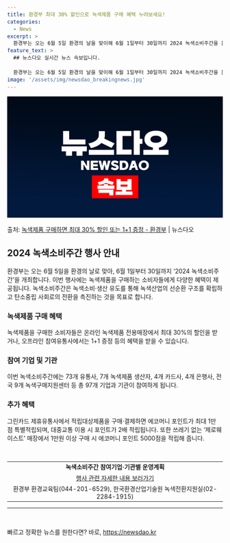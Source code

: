 ```yaml
---
title: 환경부 최대 30% 할인으로 녹색제품 구매 혜택 누려보세요!
categories:
  - News
excerpt: >
  환경부는 오는 6월 5일 환경의 날을 맞이해 6월 1일부터 30일까지 2024 녹색소비주간을 운영한다고 30…
feature_text: >
  ## 뉴스다오 실시간 뉴스 속보입니다.

  환경부는 오는 6월 5일 환경의 날을 맞이해 6월 1일부터 30일까지 2024 녹색소비주간을 운영한다고 30…
image: '/assets/img/newsdao_breakingnews.jpg'
---
```


![뉴스다오 속보](/assets/img/newsdao_breakingnews.jpg)

<p>출처: <a href="https://newsdao.kr/3965" rel="dofollow">녹색제품 구매하면 최대 30% 할인 또는 1+1 증정  - 환경부</a> | 뉴스다오</p>

<h2 data-ke-size="size26">2024 녹색소비주간 행사 안내</h2>
<p data-ke-size="size16">환경부는 오는 6월 5일을 환경의 날로 맞아, 6월 1일부터 30일까지 ‘2024 녹색소비주간’을 개최합니다. 이번 행사에는 녹색제품을 구매하는 소비자들에게 다양한 혜택이 제공됩니다. 녹색소비주간은 녹색소비·생산 유도를 통해 녹색산업의 선순환 구조를 확립하고 탄소중립 사회로의 전환을 촉진하는 것을 목표로 합니다.</p>

<h3 data-ke-size="size19">녹색제품 구매 혜택</h3>
<p data-ke-size="size16">녹색제품을 구매한 소비자들은 온라인 녹색제품 전용매장에서 최대 30%의 할인을 받거나, 오프라인 참여유통사에서는 1+1 증정 등의 혜택을 받을 수 있습니다.</p>

<h3 data-ke-size="size19">참여 기업 및 기관</h3>
<p data-ke-size="size16">이번 녹색소비주간에는 73개 유통사, 7개 녹색제품 생산자, 4개 카드사, 4개 은행사, 전국 9개 녹색구매지원센터 등 총 97개 기업과 기관이 참여하게 됩니다.</p>

<h3 data-ke-size="size19">추가 혜택</h3>
<p data-ke-size="size16">그린카드 제휴유통사에서 적립대상제품을 구매·결제하면 에코머니 포인트가 최대 1만 점 특별적립되며, 대중교통 이용 시 포인트가 2배 적립됩니다. 또한 쓰레기 없는 ‘제로웨이스트’ 매장에서 1만원 이상 구매 시 에코머니 포인트 5000점을 적립해 줍니다.</p>

<p data-ke-size="size16">&nbsp;</p>
<table>
	<tbody>
		<tr>
			<td style="text-align: center; height: 17px;"><b>녹색소비주간 참여기업·기관별 운영계획</b></td>
		</tr>
		<tr>
			<td style="text-align: center; height: 17px;"><a href="https://newsdao.kr/3965">행사 관련 자세한 내용 보러가기</a></td>
		</tr>
		<tr>
			<td style="text-align: center; height: 17px;">환경부 환경교육팀(044-201-6529), 한국환경산업기술원 녹색전환지원실(02-2284-1915)</td>
		</tr>
	</tbody>
</table>
<hr>
<p data-ke-size="size16">&nbsp;</p> 

빠르고 정확한 뉴스를 원한다면? 바로, <a href="https://newsdao.kr" rel="dofollow">https://newsdao.kr</a>


